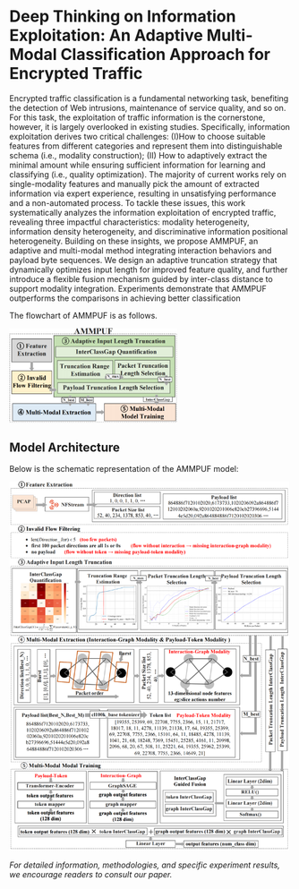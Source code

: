 # Deep Thinking on Information Exploitation: An Adaptive Multi-Modal Classification Approach for Encrypted Traffic

Encrypted traffic classification is a fundamental networking task, benefiting the detection of Web intrusions, maintenance of service quality, and so on. For this task, the exploitation of traffic information is the cornerstone, however, it is largely overlooked in existing studies.
Specifically, information exploitation derives two critical challenges: (I)How to choose suitable features from different categories and represent them into distinguishable schema (i.e., modality construction); (II) How to adaptively extract the minimal amount while ensuring sufficient information for learning and classifying (i.e., quality optimization). The majority of current works rely on single-modality features and manually pick the amount of extracted information via expert experience, resulting in unsatisfying performance and a non-automated process.
To tackle these issues, this work systematically analyzes the information exploitation of encrypted traffic, revealing three impactful characteristics: modality heterogeneity, information density heterogeneity, and discriminative information positional heterogeneity.
Building on these insights, we propose AMMPUF, an adaptive and multi-modal method integrating interaction behaviors and payload byte sequences.
We design an adaptive truncation strategy that dynamically optimizes input length for improved feature quality, and further introduce a flexible fusion mechanism guided by inter-class distance to support modality integration.
Experiments demonstrate that AMMPUF outperforms the comparisons in achieving better classification

The flowchart of AMMPUF is as follows.

<img src="image/overview.png" alt="flowchart of AMMPUF" width="300"/>

## Model Architecture

Below is the schematic representation of the AMMPUF model:

<img src="image/model diagram.png" alt="Model diagram" width="500"/>

*For detailed information, methodologies, and specific experiment results, we encourage readers to consult our paper.*
